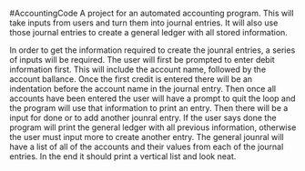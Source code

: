 #AccountingCode
A project for an automated accounting program. This will take inputs from users and turn them into journal entries. It will also use those journal entries to create a general ledger with all stored information. 

In order to get the information required to create the jounral entries, a series of inputs will be required. The user will first be prompted to enter debit information first. This will include the account name, followed by the account ballance. Once the first credit is entered there will be an indentation before the account name in the journal entry. Then once all accounts have been entered the user will have a prompt to quit the loop and the program will use that information to print an entry. Then there will be a input for done or to add another jounral entry. If the user says done the program will print the general ledger with all previous information, otherwise the user must input more to create another entry. The general jounral will have a list of all of the accounts and their values from each of the journal entries. In the end it should print a vertical list and look neat.

